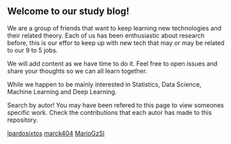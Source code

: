 ## Welcome to our study blog!

We are a group of friends that want to keep learning new technologies and their related theory. Each of us has been enthusiastic about research before, this is our effor to keep up with new tech that may or may be related to our 9 to 5 jobs. 

We will add content as we have time to do it. Feel free to open issues and share your thoughts so we can all learn together.

While we happen to be mainly interested in Statistics, Data Science, Machine Learning and Deep Learning.

Search by autor! You may have been refered to this page to view someones specific work. Check the contributions that each autor has made to this repository.


[lpardosixtos](Pardo.md)
[marck404](Marcos.md)
[MarioGzSl](Mario.md)

